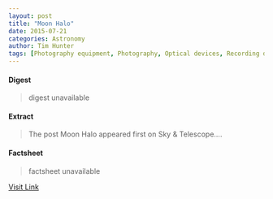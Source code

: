 ```yaml
---
layout: post
title: "Moon Halo"
date: 2015-07-21
categories: Astronomy
author: Tim Hunter
tags: [Photography equipment, Photography, Optical devices, Recording devices, Optics, Imaging, Equipment]
---
```



#### Digest
>digest unavailable

#### Extract
>The post Moon Halo appeared first on Sky &amp; Telescope....

#### Factsheet
>factsheet unavailable

[Visit Link](http://www.skyandtelescope.com/online-gallery/moon-halo-2/)


